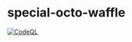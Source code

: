 # special-octo-waffle

[![CodeQL](https://github.com/Alfren/special-octo-waffle/actions/workflows/codeql-analysis.yml/badge.svg)](https://github.com/Alfren/special-octo-waffle/actions/workflows/codeql-analysis.yml)
